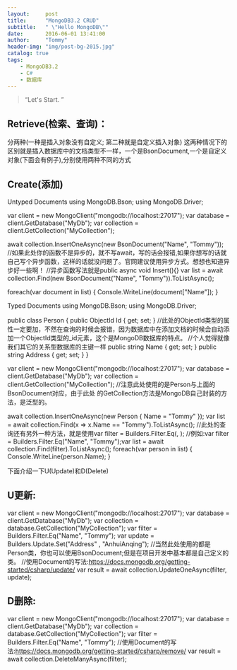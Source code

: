```yaml
---
layout:     post
title:      "MongoDB3.2 CRUD"
subtitle:   " \"Hello MongoDB\""
date:       2016-06-01 13:41:00
author:     "Tommy"
header-img: "img/post-bg-2015.jpg"
catalog: true
tags:
    - MongoDB3.2
	- C#
	- 数据库
---
```


> “Let's Start. ”


## Retrieve(检索、查询)：
分两种(一种是插入对象没有自定义; 第二种就是自定义插入对象)
这两种情况下的区别就是插入数据库中的文档类型不一样，一个是BsonDocument,一个是自定义对象(下面会有例子),分别使用两种不同的方式

## Create(添加)
Untyped Documents
using MongoDB.Bson;
using MongoDB.Driver;

var client = new MongoClient("mongodb://localhost:27017");
var database = client.GetDatabase("MyDb");
var collection = client.GetCollection<BsonDocument>("MyCollection");

await collection.InsertOneAsync(new BsonDocument("Name", "Tommy"));
//如果此处你的函数不是异步的，就不写await，写的话会报错,如果你想写的话就自己写个异步函数，这样的话就没问题了。官网建议使用异步方式。想想也知道异步好一些啊！
//异步函数写法就是public async void Insert(){}
var list = await collection.Find(new BsonDocument("Name", "Tommy")).ToListAsync();

foreach(var document in list)
{
Console.WriteLine(document["Name"]);
}


Typed Documents
using MongoDB.Bson;
using MongoDB.Driver;

public class Person
{
 public ObjectId Id { get; set; }
 //此处的ObjectId类型的属性一定要加，不然在查询的时候会报错，因为数据库中在添加文档的时候会自动添加一个ObjectId类型的_id元素，这个是MongoDB数据库的特点。
 //个人觉得就像我们其它的关系型数据库的主键一样
 public string Name { get; set; }
 public string Address { get; set; }
}

var client = new MongoClient("mongodb://localhost:27017");
var database = client.GetDatabase("MyDb");
var collection = client.GetCollection<Person>("MyCollection");
//注意此处使用的是Person与上面的BsonDocument对应，由于此处 的GetCollection<T>方法是MongoDB自己封装的方法，是泛型的。

await collection.InsertOneAsync(new Person { Name = "Tommy" });
var list = await collection.Find(x => x.Name == "Tommy").ToListAsync();
//此处的查询还有另外一种方法，就是使用var filter = Builders<Person>.Filter.Eq(<field>, <value>);
//例如:var filter = Builders<Person>.Filter.Eq("Name", "Tommy");var list = await collection.Find(filter).ToListAsync();
foreach(var person in list)
{
 Console.WriteLine(person.Name);
}

下面介绍一下U(Update)和D(Delete)
## U更新:
var client = new MongoClient("mongodb://localhost:27017");
var database = client.GetDatabase("MyDb");
var collection = database.GetCollection<Person>("MyCollection");
var filter = Builders<Person >.Filter.Eq("Name", "Tommy");
var update = Builders<Person >.Update.Set("Address" , "AnhuiAnqing");
//当然此处使用的都是Person类，你也可以使用BsonDocument;但是在项目开发中基本都是自己定义的类。
//使用Document的写法:https://docs.mongodb.org/getting-started/csharp/update/
var result = await collection.UpdateOneAsync(filter, update);

## D删除:
var client = new MongoClient("mongodb://localhost:27017");
var database = client.GetDatabase("MyDb");
var collection = database.GetCollection<Person>("MyCollection");
var filter = Builders<Person >.Filter.Eq("Name", "Tommy");
//使用Document的写法:https://docs.mongodb.org/getting-started/csharp/remove/
var result = await collection.DeleteManyAsync(filter);


